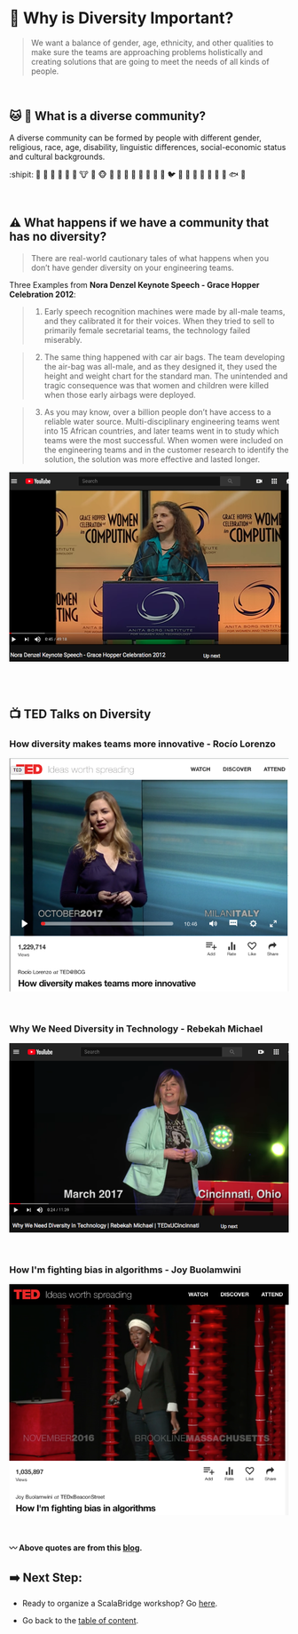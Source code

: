 # :high_brightness: Why is Diversity Important?



> We want a balance of gender, age, ethnicity, and other qualities to make sure the teams are approaching problems holistically and creating solutions that are going to meet the needs of all kinds of people. 

<br>

## :cat: :dog: What is a diverse community?
A diverse community can be formed by people with different gender, religious, race, age, disability, linguistic differences, social-economic status and cultural backgrounds.

:shipit: :rabbit: :frog: :tiger: :koala: :bear: :pig: :cow: :boar: :monkey_face: :monkey: :horse: :racehorse: :camel: :sheep: :elephant: :panda_face: :snake: :bird: :hatched_chick: :penguin: :turtle: :bug: :honeybee: :ant: :whale: :fish: :octopus:

<br>

## :warning: What happens if we have a community that has no diversity?
> There are real-world cautionary tales of what happens when you don’t have gender diversity on your engineering teams.

Three Examples from **Nora Denzel Keynote Speech - Grace Hopper Celebration 2012**:


> 1. Early speech recognition machines were made by all-male teams, and they calibrated it for their voices. When they tried to sell to primarily female secretarial teams, the technology failed miserably.

> 2. The same thing happened with car air bags. The team developing the air-bag was all-male, and as they designed it, they used the height and weight chart for the standard man. The unintended and tragic consequence was that women and children were killed when those early airbags were deployed.

> 3. As you may know, over a billion people don’t have access to a reliable water source. Multi-disciplinary engineering teams went into 15 African countries, and later teams went in to study which teams were the most successful. When women were included on the engineering teams and in the customer research to identify the solution, the solution was more effective and lasted longer.


[![keynote](./images/keynote.png)](https://www.youtube.com/watch?v=242Z5BhJAC8)

<br>
<br>

## :tv: TED Talks on Diversity

### How diversity makes teams more innovative - Rocío Lorenzo
[![innovative](./images/innovative.png)](https://www.ted.com/talks/rocio_lorenzo_want_a_more_innovative_company_hire_more_women/transcript?language=en)

<br>

### Why We Need Diversity in Technology - Rebekah Michael
[![why-need](./images/why-need.png)](https://www.youtube.com/watch?v=OOQfQwxCOF0)

<br>

### How I'm fighting bias in algorithms - Joy Buolamwini
[![fight-algorithms](./images/algo.png)](https://www.ted.com/talks/joy_buolamwini_how_i_m_fighting_bias_in_algorithms)

<br>


**:wavy_dash: Above quotes are from this [blog](https://medium.com/women-in-tech/women-in-tech-the-missing-force-e4709f348610).**


## :arrow_right: Next Step:
- Ready to organize a ScalaBridge workshop? Go [here](./README.md#bulb-how-to-organize-a-scalabridge-workshop).

- Go back to the [table of content](./README.md).
